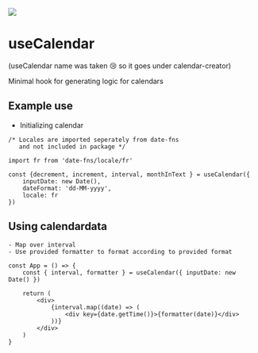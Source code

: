 ![](https://img.shields.io/badge/Coverage-100%25-83A603.svg?logo=jest&logoColor=white&color=blue&prefix=$coverage$)

# useCalendar

(useCalendar name was taken 😢 so it goes under calendar-creator)

Minimal hook for generating logic for calendars

## Example use

-   Initializing calendar

```
/* Locales are imported seperately from date-fns
   and not included in package */

import fr from 'date-fns/locale/fr'

const {decrement, increment, interval, monthInText } = useCalendar({
    inputDate: new Date(),
    dateFormat: 'dd-MM-yyyy',
    locale: fr
})

```

## Using calendardata

    - Map over interval
    - Use provided formatter to format according to provided format

```
const App = () => {
	const { interval, formatter } = useCalendar({ inputDate: new Date() })

	return (
		<div>
			{interval.map((date) => (
				<div key={date.getTime()}>{formatter(date)}</div>
			))}
		</div>
	)
}

```
